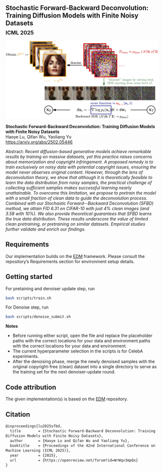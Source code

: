 ## Stochastic Forward-Backward Deconvolution: Training Diffusion Models with Finite Noisy Datasets<br><sub>ICML 2025</sub>

![Denoise image](./docs/denoise.jpg)

**Stochastic Forward-Backward Deconvolution: Training Diffusion Models with Finite Noisy Datasets**<br>
Haoye Lu, Qifan Wu, Yaoliang Yu
<br>https://arxiv.org/abs/2502.05446<br>

Abstract: *Recent diffusion-based generative models achieve remarkable results by training on massive datasets, yet this practice raises concerns about memorization and copyright infringement. A proposed remedy is to train exclusively on noisy data with potential copyright issues, ensuring the model never observes original content. However, through the lens of deconvolution theory, we show that although it is theoretically feasible to learn the data distribution from noisy samples, the practical challenge of collecting sufficient samples makes successful learning nearly unattainable. To overcome this limitation, we propose to pretrain the model with a small fraction of clean data to guide the deconvolution process. Combined with our Stochastic Forward--Backward Deconvolution (SFBD) method, we attain FID 6.31 on CIFAR-10 with just 4% clean images (and 3.58 with 10%). We also provide theoretical guarantees that SFBD learns the true data distribution. These results underscore the value of limited clean pretraining, or pretraining on similar datasets. Empirical studies further validate and enrich our findings.*

## Requirements
Our implementation builds on the [EDM](https://github.com/NVlabs/edm) framework. Please consult the repository’s Requirements section for environment setup details.


## Getting started

For pretaining and denoiser update step, run

```bash
bash scripts/train.sh
```

For Denoise step, run


```bash
bash scripts/denoise_submit.sh
```

**Notes**  
 - Before running either script, open the file and replace the placeholder paths with the correct locations for your data and environment.paths with the correct locations for your data and environment.  
 - The current hyperparameter selection in the scripts is for CelebA experiments.
 - After the denoising phase, merge the newly denoised samples with the original copyright-free (clean) dataset into a single directory to serve as the training set for the next denoiser-update round.


## Code attribution
The given implementation(s) is based on the [EDM](https://github.com/NVlabs/edm) repository.

## Citation

```
@inproceedings{lu2025sfbd,
  title        = {Stochastic Forward-Backward Deconvolution: Training Diffusion Models with Finite Noisy Datasets},
  author       = {Haoye Lu and Qifan Wu and Yaoliang Yu},
  booktitle    = {Proceedings of the 42nd International Conference on Machine Learning (ICML 2025)},
  year         = {2025},
  url          = {https://openreview.net/forum?id=WrWqv3mpQx}
}
```

